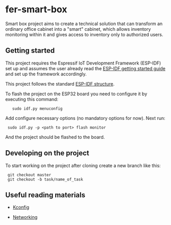 # fer-smart-box
Smart box project aims to create a technical solution that can transform an ordinary office cabinet into a "smart" cabinet, which allows inventory monitoring within it and gives access to inventory only to authorized users.

## Getting started

This project requires the Espressif IoT Development Framework (ESP-IDF) set up and assumes the user already read the [ESP-IDF getting started guide](https://docs.espressif.com/projects/esp-idf/en/latest/get-started/index.html) and set up the framework accordingly.

This project follows the standard [ESP-IDF structure](https://docs.espressif.com/projects/esp-idf/en/latest/contribute/creating-examples.html).

To flash the project on the ESP32 board you need to configure it by executing this command:
 ```
    sudo idf.py menuconfig
 ```
Add configure necessary options (no mandatory options for now).
Next run:
 ```
  sudo idf.py -p <path to port> flash monitor
 ```

And the project should be flashed to the board.

## Developing on the project

To start working on the project after cloning create a new branch like this:
 ```
  git checkout master
  git checkout -b task/name_of_task
 ```


## Useful reading materials
* [Kconfig](https://docs.espressif.com/projects/esp-idf/en/latest/api-reference/kconfig.html#kconfig-formatting-rules)

* [Networking](https://docs.espressif.com/projects/esp-idf/en/latest/api-reference/protocols/index.html)
